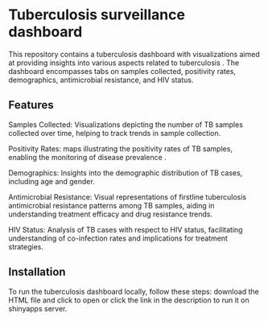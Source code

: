 # Tuberculosis surveillance dashboard
This repository contains a tuberculosis dashboard with visualizations aimed at providing insights into various aspects related to tuberculosis . The dashboard encompasses tabs on samples collected, positivity rates, demographics, antimicrobial resistance, and HIV status.

## Features

Samples Collected: Visualizations depicting the number of TB samples collected over time, helping to track trends in sample collection.

Positivity Rates: maps illustrating the positivity rates of TB samples, enabling the monitoring of disease prevalence .

Demographics: Insights into the demographic distribution of TB cases, including age and gender.

Antimicrobial Resistance: Visual representations of firstline tuberculosis antimicrobial resistance patterns among TB samples, aiding in understanding treatment efficacy and drug resistance trends.

HIV Status: Analysis of TB cases with respect to HIV status, facilitating understanding of co-infection rates and implications for treatment strategies.

## Installation
To run the tuberculosis dashboard locally, follow these steps:
download the HTML file and click to open
or 
click the link in the description to run it on shinyapps server.
